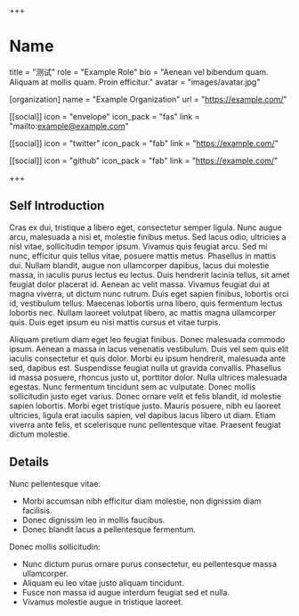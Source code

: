 +++
# Name
title = "测试"
role = "Example Role"
bio = "Aenean vel bibendum quam. Aliquam at mollis quam. Proin efficitur."
avatar = "images/avatar.jpg"

[organization]
    name = "Example Organization"
    url = "https://example.com/"

[[social]]
    icon = "envelope"
    icon_pack = "fas"
    link = "mailto:example@example.com"

[[social]]
    icon = "twitter"
    icon_pack = "fab"
    link = "https://example.com/"

[[social]]
    icon = "github"
    icon_pack = "fab"
    link = "https://example.com/"

+++

## Self Introduction

Cras ex dui, tristique a libero eget, consectetur semper ligula. Nunc augue arcu, malesuada a nisi et, molestie finibus metus. Sed lacus odio, ultricies a nisl vitae, sollicitudin tempor ipsum. Vivamus quis feugiat arcu. Sed mi nunc, efficitur quis tellus vitae, posuere mattis metus. Phasellus in mattis dui. Nullam blandit, augue non ullamcorper dapibus, lacus dui molestie massa, in iaculis purus lectus eu lectus. Duis hendrerit lacinia tellus, sit amet feugiat dolor placerat id. Aenean ac velit massa. Vivamus feugiat dui at magna viverra, ut dictum nunc rutrum. Duis eget sapien finibus, lobortis orci id, vestibulum tellus. Maecenas lobortis urna libero, quis fermentum lectus lobortis nec. Nullam laoreet volutpat libero, ac mattis magna ullamcorper quis. Duis eget ipsum eu nisi mattis cursus et vitae turpis.

Aliquam pretium diam eget leo feugiat finibus. Donec malesuada commodo ipsum. Aenean a massa in lacus venenatis vestibulum. Duis vel sem quis elit iaculis consectetur et quis dolor. Morbi eu ipsum hendrerit, malesuada ante sed, dapibus est. Suspendisse feugiat nulla ut gravida convallis. Phasellus id massa posuere, rhoncus justo ut, porttitor dolor. Nulla ultrices malesuada egestas. Nunc fermentum tincidunt sem ac vulputate. Donec mollis sollicitudin justo eget varius. Donec ornare velit et felis blandit, id molestie sapien lobortis. Morbi eget tristique justo. Mauris posuere, nibh eu laoreet ultricies, ligula erat iaculis sapien, vel dapibus lacus libero ut diam. Etiam viverra ante felis, et scelerisque nunc pellentesque vitae. Praesent feugiat dictum molestie.

## Details  

Nunc pellentesque vitae:
-   Morbi accumsan nibh efficitur diam molestie, non dignissim diam facilisis.
-   Donec dignissim leo in mollis faucibus.
-   Donec blandit lacus a pellentesque fermentum.

Donec mollis sollicitudin:
-   Nunc dictum purus ornare purus consectetur, eu pellentesque massa ullamcorper.
-   Aliquam eu leo vitae justo aliquam tincidunt.
-   Fusce non massa id augue interdum feugiat sed et nulla.
-   Vivamus molestie augue in tristique laoreet.
